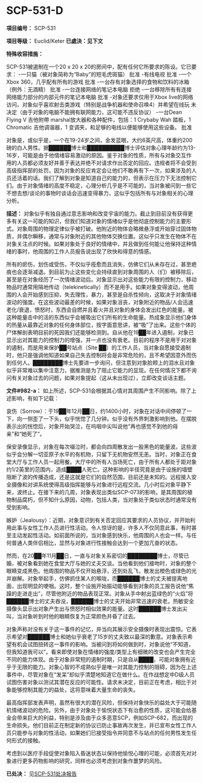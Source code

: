 # SCP-531-D
                        

**項目编号：** SCP-531

**項目等级：** Euclid/Keter **已處決：见下文** 

**特殊收容措施：** 

SCP-531被遏制在一个20 x 20 x 20的房间中，配有任何它所要求的陈设。它已要求：
-一只猫（被对象简称为“Baby”的短毛虎斑猫） 批准
-有线电视 批准
-一个Xbox 360，几乎配有所有的游戏 批准
-一台存有对象选择的食物和饮料的冰箱（例外：无酒精） 批准
-一台连接网络的笔记本电脑 拒绝
-一台移除所有有连接网络能力部分的内部元件的笔记本电脑 批准
-对象还要求仅用于Xbox live的网络访问，对象似乎喜欢射击类游戏（特别是战争机器和使命召唤4）并希望在线玩 未决定（由于对象的电脑不能拥有联网能力，这可能不违反协议）
-一台Dean Flying V 吉他附帶 marshal放大器和各种配件，包括：1 Crybaby Wah 踏板，1 Chromatic 吉他调谐器，1 变调夹，和足够的电线以便能够使用这些设备。 批准

对象是，或似乎是，一个在19-24岁之间，金发蓝眼，大约6英尺高，体重约200磅的白人男性。据██████博士和██████████博士评估对象心理年龄约为13-16岁，可能是由于他情绪容易激动的原因。鉴于对象的性质，所有与对象交互作用的人员都必须友好并善于表达并绝不对请求作出否定的回应。违规者将不会受到高级指挥部的处罚，因为对象的反应肯定会让他们不敢再有下一次，如果涉及的人员还活着的话。我们了解到对象是知道自己的能力的，但表示在压力下无法控制它们。由于对象情绪的高度不稳定，心理分析几乎是不可能的，当对象被问到一些它不想去想/谈论的事物时谈话会迅速变得暴力，这似乎包括所有与对象相关的心理分析。

**描述：** 
对象似乎有独自通过意志影响和改变宇宙的能力。截止到目前没有获得更多有关这一可能的知识，但我们知道对象的情绪似乎是他彻底控制能力的主要形式。对象周围的物理定律似乎被打破。他附近的物体会略微悬浮或开始穿过固体物质，并偶尔瞬移，通常与对象附近的其他物体交换位置。这似乎只发生在物体不在对象关注点的时候。如果对象处于良好的情绪中，并且做到任何能让他保持这种情绪的事时，他周围的工作人员报告说出现了欣快和得意的情感。

所有的瘀伤，划伤或受伤，不仅似乎痊愈而且消失，仿佛它们从未存在过，甚至疤痕也会逐渐减退。到目前为止这些变化会持续直到对象周围的人（们）被移除后，甚至是在对象经历了一次情绪波动后。对象显示出对这些能力有限的控制力，移动物品时通常用隔地传动（telekinetically）而不是用手。如果对象变得波动，他周围的人会开始感到压抑，失去理性，暴力，甚至是自杀性倾向，这取决于对象情绪波动的强度。在这些波动最差的时候，如果对象沮丧，对象附近的物品/人会迅速老化/衰退，愤怒时，东西会自燃并且着火并且对象的身体会发出红色的能量。被这种能量击中的活的东西似乎会被吸出它们所有的生命能量。热成象显示他们身体的热量从最靠近对象的任何身体部位，按字面意思讲，被“吸”了出来。这些个体的尸体解剖表明目前的死因我们还能够检测到。自从他在19██年进入遏制，对象已显示出对其能力的控制力的增强，并一点也没有衰老。目前的程序不是用于对对象的遏制，而是用来保护██号站点（Site ██）的工作人员，当对象自愿接受遏制时，他只是强调他知道如果自己失去控制将会是非常危险的，且不希望因意外而伤到任何人。████████博士先要进一步询问，但注意到对象脸颊上的泪水且对象似乎非常难以集中注意力，据推测是为了阻止它能力的显现。在任何情况下都不询问有关对象过去的问题，如果对象提起（这从未出现过），立即改变谈话主题。

**文件#982-a：** 如上所述，SCP-531会根据其心情对其周围产生不同影响。除了上述影响，有如下记载：

哀伤（Sorrow）：于19██年12月██日，约1400小时，对象在对话中间停顿了一下，向一侧歪了一下头，似乎恍惚了几分钟。似乎没有外界刺激影响到他。在摆脱表示出的恍惚后，对象开始哭泣，在呜咽中尖叫说他“再也感觉不到他的母亲”和“她死了”。

保安录像显示，对象在每次啜泣时，都会向四周散发出一股黑色的能量波。这些波似乎会分解一切亚原子水平的有机物，只留下无机物安然无恙。当时，对象正在食堂大厅与工作人员一起用餐。大厅中的所有人当场死亡，由于所有人都处于距对象约1/2英里的范围内，造成████人死亡。这种影响的半径究竟是由于设施的墙壁阻断了波的传播造成，还是这就是它们的自然范围，目前还是未知的。远程接入安全摄像和对讲系统使得高级指挥能够与对象进行远程交流。几小时后对象平静下来，波终止。在接下来的几周，对象表现出类似SCP-073的影响，是其周围的植物制品腐朽，但不知什么原因，动物，包括人类，当对象处于类似状态时通常没有受到影响。

嫉妒（Jealousy）：近期，对象意识到有关否定回应其要求的人员协议，并开始利用此事与女性工作人员进行性活动。令人惊讶的是，许多人不仅同意此事，有时甚至主动发起性活动。如前面所说的，当对象感到快乐，他周围的人也会一样。与任何普通人类伴侣相比，显然与对象进行性接触会达到一个更加亢奋的状态。

然而，在20██年11月██日，一直与对象关系密切的████████博士，尽管已婚，被对象看到她在食堂大厅与她的丈夫交谈。当他看到他们接吻时，对象的整个眼睛变成黑色。他周围的物品不仅开始悬浮，还到处乱飞，散发出橙色或绿色的光并崩解。对象举起手，仿佛抓住某人的喉咙，而██████博士的丈夫被提离地面，出现明显的哽咽。这时，整个设施开始振动能够看到对象的员工报告说他“焦躁的走进走出”，尽管他附近的物品表现正常。对象从手中射出蓝绿色的“火焰”将██████博士的丈夫吞没，██████博士的丈夫开始非常迅速的衰老。热敏安全摄像头显示出对象产生出与愤怒时相似效果的能量。这时██████博士发出尖叫，当对象听到时他的眼睛恢复为正常颜色并昏了过去。

对象声称对没有关于这一事件的记忆，并当向其展示安全摄像时表现出震惊。它表示希望对██████博士和她似乎衰老了15岁的丈夫致以最深的歉意。对象表示希望有机会试图扭转这一事件的影响。当被问到将如何做到时，对象说他“不知道，但我知道我可以”。看来即使对象在情绪的强度/类型上有细微的改变也会产生完全不同的能力体现。由于对象非常短的遏制时期，只是自从████，可能对象拥有近乎于无限的能力。对象心智的不成熟似乎是唯一对其能力控制的阻碍，因为在上述事件中，尽管对象在“发呆”却似乎清楚地知道它在做什么。在作战想定中D级人员试图伤害对象以测试其潜在反应的可能性。请求未决定，目前正在考虑，相比于对象能够控制其能力的益处，这将意味着大量生命的丧失。

最高指挥部发表声明，虽然有很大的潜在风险，但保持对象快乐的益处大于可能随机情绪波动的危险。另外，由于对象处于愉悦状态下有治愈的性质，这可能会给基金会带来巨大的利益，特别是涉及由于众多恶意SCP，例如SCP-682，而出现的生命损失。他们目前正在制定新的协议已防止事故再次发生，并已宣布女性工作人员只能参与对象的性活动，如果她们已接受指令并同意不与站点的任何男性发生任何形式的接触。

考虑到以医疗手段促使对象陷入昏迷状态以保持他愉悦心理的可能，必须首先对对象进行更多药物影响的研究，同样也必须考虑到对象作噩梦的风险。

**已处决：** 见[SCP-531处决报告](//scp-wiki-cn.wikidot.com/termination-order)


                    